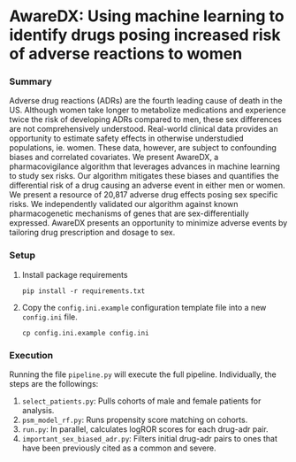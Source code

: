 # AwareDX: Using machine learning to identify drugs posing increased risk of adverse reactions to women

### Summary

Adverse drug reactions (ADRs) are the fourth leading cause of death in the US. Although women take longer to metabolize medications and experience twice the risk of developing ADRs compared to men, these sex differences are not comprehensively understood. Real-world clinical data provides an opportunity to estimate safety effects in otherwise understudied populations, ie. women. These data, however, are subject to confounding biases and correlated covariates. We present AwareDX, a pharmacovigilance algorithm that leverages advances in machine learning to study sex risks. Our algorithm mitigates these biases and quantifies the differential risk of a drug causing an adverse event in either men or women. We present a resource of 20,817 adverse drug effects posing sex specific risks. We independently validated our algorithm against known pharmacogenetic mechanisms of genes that are sex-differentially expressed. AwareDX presents an opportunity to minimize adverse events by tailoring drug prescription and dosage to sex.

### Setup

1. Install package requirements
    ```
    pip install -r requirements.txt
    ```
2. Copy the `config.ini.example` configuration template file into a new `config.ini` file.
    ```
    cp config.ini.example config.ini
    ```

### Execution

Running the file `pipeline.py` will execute the full pipeline. Individually, the steps are the followings:

1. `select_patients.py`: Pulls cohorts of male and female patients for analysis.
2. `psm_model_rf.py`: Runs propensity score matching on cohorts.
3. `run.py`: In parallel, calculates logROR scores for each drug-adr pair.
4. `important_sex_biased_adr.py`: Filters initial drug-adr pairs to ones that have been previously cited as a common and severe.